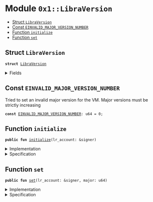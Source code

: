 
<a name="0x1_LibraVersion"></a>

# Module `0x1::LibraVersion`



-  [Struct <code><a href="LibraVersion.md#0x1_LibraVersion">LibraVersion</a></code>](#0x1_LibraVersion_LibraVersion)
-  [Const <code><a href="LibraVersion.md#0x1_LibraVersion_EINVALID_MAJOR_VERSION_NUMBER">EINVALID_MAJOR_VERSION_NUMBER</a></code>](#0x1_LibraVersion_EINVALID_MAJOR_VERSION_NUMBER)
-  [Function <code>initialize</code>](#0x1_LibraVersion_initialize)
-  [Function <code>set</code>](#0x1_LibraVersion_set)


<a name="0x1_LibraVersion_LibraVersion"></a>

## Struct `LibraVersion`



<pre><code><b>struct</b> <a href="LibraVersion.md#0x1_LibraVersion">LibraVersion</a>
</code></pre>



<details>
<summary>Fields</summary>


<dl>
<dt>
<code>major: u64</code>
</dt>
<dd>

</dd>
</dl>


</details>

<a name="0x1_LibraVersion_EINVALID_MAJOR_VERSION_NUMBER"></a>

## Const `EINVALID_MAJOR_VERSION_NUMBER`

Tried to set an invalid major version for the VM. Major versions must be strictly increasing


<pre><code><b>const</b> <a href="LibraVersion.md#0x1_LibraVersion_EINVALID_MAJOR_VERSION_NUMBER">EINVALID_MAJOR_VERSION_NUMBER</a>: u64 = 0;
</code></pre>



<a name="0x1_LibraVersion_initialize"></a>

## Function `initialize`



<pre><code><b>public</b> <b>fun</b> <a href="LibraVersion.md#0x1_LibraVersion_initialize">initialize</a>(lr_account: &signer)
</code></pre>



<details>
<summary>Implementation</summary>


<pre><code><b>public</b> <b>fun</b> <a href="LibraVersion.md#0x1_LibraVersion_initialize">initialize</a>(
    lr_account: &signer,
) {
    <a href="LibraTimestamp.md#0x1_LibraTimestamp_assert_genesis">LibraTimestamp::assert_genesis</a>();
    <a href="Roles.md#0x1_Roles_assert_libra_root">Roles::assert_libra_root</a>(lr_account);
    <a href="LibraConfig.md#0x1_LibraConfig_publish_new_config">LibraConfig::publish_new_config</a>&lt;<a href="LibraVersion.md#0x1_LibraVersion">LibraVersion</a>&gt;(
        lr_account,
        <a href="LibraVersion.md#0x1_LibraVersion">LibraVersion</a> { major: 1 },
    );
}
</code></pre>



</details>

<details>
<summary>Specification</summary>


Must abort if the signer does not have the LibraRoot role [B19].


<pre><code><b>include</b> <a href="Roles.md#0x1_Roles_AbortsIfNotLibraRoot">Roles::AbortsIfNotLibraRoot</a>{account: lr_account};
<b>include</b> <a href="LibraTimestamp.md#0x1_LibraTimestamp_AbortsIfNotGenesis">LibraTimestamp::AbortsIfNotGenesis</a>;
<b>include</b> <a href="LibraConfig.md#0x1_LibraConfig_PublishNewConfigAbortsIf">LibraConfig::PublishNewConfigAbortsIf</a>&lt;<a href="LibraVersion.md#0x1_LibraVersion">LibraVersion</a>&gt;;
<b>include</b> <a href="LibraConfig.md#0x1_LibraConfig_PublishNewConfigEnsures">LibraConfig::PublishNewConfigEnsures</a>&lt;<a href="LibraVersion.md#0x1_LibraVersion">LibraVersion</a>&gt;{payload: <a href="LibraVersion.md#0x1_LibraVersion">LibraVersion</a> { major: 1 }};
</code></pre>



</details>

<a name="0x1_LibraVersion_set"></a>

## Function `set`



<pre><code><b>public</b> <b>fun</b> <a href="LibraVersion.md#0x1_LibraVersion_set">set</a>(lr_account: &signer, major: u64)
</code></pre>



<details>
<summary>Implementation</summary>


<pre><code><b>public</b> <b>fun</b> <a href="LibraVersion.md#0x1_LibraVersion_set">set</a>(lr_account: &signer, major: u64) {
    <a href="LibraTimestamp.md#0x1_LibraTimestamp_assert_operating">LibraTimestamp::assert_operating</a>();

    <a href="Roles.md#0x1_Roles_assert_libra_root">Roles::assert_libra_root</a>(lr_account);

    <b>let</b> old_config = <a href="LibraConfig.md#0x1_LibraConfig_get">LibraConfig::get</a>&lt;<a href="LibraVersion.md#0x1_LibraVersion">LibraVersion</a>&gt;();

    <b>assert</b>(
        old_config.major &lt; major,
        <a href="Errors.md#0x1_Errors_invalid_argument">Errors::invalid_argument</a>(<a href="LibraVersion.md#0x1_LibraVersion_EINVALID_MAJOR_VERSION_NUMBER">EINVALID_MAJOR_VERSION_NUMBER</a>)
    );

    <a href="LibraConfig.md#0x1_LibraConfig_set">LibraConfig::set</a>&lt;<a href="LibraVersion.md#0x1_LibraVersion">LibraVersion</a>&gt;(
        lr_account,
        <a href="LibraVersion.md#0x1_LibraVersion">LibraVersion</a> { major }
    );
}
</code></pre>



</details>

<details>
<summary>Specification</summary>


Must abort if the signer does not have the LibraRoot role [B19].


<pre><code><b>include</b> <a href="Roles.md#0x1_Roles_AbortsIfNotLibraRoot">Roles::AbortsIfNotLibraRoot</a>{account: lr_account};
<b>include</b> <a href="LibraTimestamp.md#0x1_LibraTimestamp_AbortsIfNotOperating">LibraTimestamp::AbortsIfNotOperating</a>;
<b>aborts_if</b> <a href="LibraConfig.md#0x1_LibraConfig_get">LibraConfig::get</a>&lt;<a href="LibraVersion.md#0x1_LibraVersion">LibraVersion</a>&gt;().major &gt;= major <b>with</b> <a href="Errors.md#0x1_Errors_INVALID_ARGUMENT">Errors::INVALID_ARGUMENT</a>;
<b>include</b> <a href="LibraConfig.md#0x1_LibraConfig_SetAbortsIf">LibraConfig::SetAbortsIf</a>&lt;<a href="LibraVersion.md#0x1_LibraVersion">LibraVersion</a>&gt;{account: lr_account};
<b>include</b> <a href="LibraConfig.md#0x1_LibraConfig_SetEnsures">LibraConfig::SetEnsures</a>&lt;<a href="LibraVersion.md#0x1_LibraVersion">LibraVersion</a>&gt;{payload: <a href="LibraVersion.md#0x1_LibraVersion">LibraVersion</a> { major }};
</code></pre>



After genesis, version is published.


<pre><code><b>invariant</b> [<b>global</b>] <a href="LibraTimestamp.md#0x1_LibraTimestamp_is_operating">LibraTimestamp::is_operating</a>() ==&gt; <a href="LibraConfig.md#0x1_LibraConfig_spec_is_published">LibraConfig::spec_is_published</a>&lt;<a href="LibraVersion.md#0x1_LibraVersion">LibraVersion</a>&gt;();
</code></pre>


The permission "UpdateLibraProtocolVersion" is granted to LibraRoot [B19].


<pre><code><b>invariant</b> [<b>global</b>, isolated] <b>forall</b> addr: address <b>where</b> <b>exists</b>&lt;<a href="LibraConfig.md#0x1_LibraConfig">LibraConfig</a>&lt;<a href="LibraVersion.md#0x1_LibraVersion">LibraVersion</a>&gt;&gt;(addr):
    addr == <a href="CoreAddresses.md#0x1_CoreAddresses_LIBRA_ROOT_ADDRESS">CoreAddresses::LIBRA_ROOT_ADDRESS</a>();
</code></pre>


Only "set" can modify the LibraVersion config [B19]


<a name="0x1_LibraVersion_LibraVersionRemainsSame"></a>


<pre><code><b>schema</b> <a href="LibraVersion.md#0x1_LibraVersion_LibraVersionRemainsSame">LibraVersionRemainsSame</a> {
    <b>ensures</b> <b>old</b>(<a href="LibraConfig.md#0x1_LibraConfig_spec_is_published">LibraConfig::spec_is_published</a>&lt;<a href="LibraVersion.md#0x1_LibraVersion">LibraVersion</a>&gt;()) ==&gt;
        <b>global</b>&lt;<a href="LibraConfig.md#0x1_LibraConfig">LibraConfig</a>&lt;<a href="LibraVersion.md#0x1_LibraVersion">LibraVersion</a>&gt;&gt;(<a href="CoreAddresses.md#0x1_CoreAddresses_LIBRA_ROOT_ADDRESS">CoreAddresses::LIBRA_ROOT_ADDRESS</a>()) ==
            <b>old</b>(<b>global</b>&lt;<a href="LibraConfig.md#0x1_LibraConfig">LibraConfig</a>&lt;<a href="LibraVersion.md#0x1_LibraVersion">LibraVersion</a>&gt;&gt;(<a href="CoreAddresses.md#0x1_CoreAddresses_LIBRA_ROOT_ADDRESS">CoreAddresses::LIBRA_ROOT_ADDRESS</a>()));
}
</code></pre>




<pre><code><b>apply</b> <a href="LibraVersion.md#0x1_LibraVersion_LibraVersionRemainsSame">LibraVersionRemainsSame</a> <b>to</b> * <b>except</b> set;
</code></pre>



</details>
